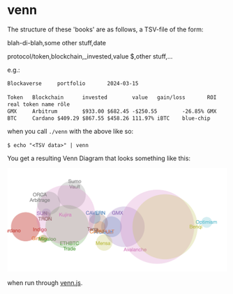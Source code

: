 # venn

The structure of these 'books' are as follows, a TSV-file of the form:
   
blah-di-blah,some other stuff,date

protocol/token,blockchain,_invested,value $,other stuff,...

e.g.:
   
```
Blockaverse     portfolio       2024-03-15
                          
Token   Blockchain      invested        value   gain/loss       ROI     real token name rôle
GMX     Arbitrum        $933.00 $682.45 -$250.55        -26.85% GMX
BTC     Cardano $409.29 $867.55 $458.26 111.97% iBTC    blue-chip
```

when you call `./venn` with the above like so:

`$ echo "<TSV data>" | venn`

You get a resulting Venn Diagram that looks something like this:

![Protocols by blockchain](imgs/protocols-by-blockchain.png)

when run through [venn.js](https://github.com/benfred/venn.js).
